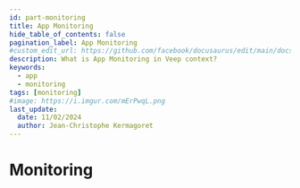 ```yaml
---
id: part-monitoring
title: App Monitoring
hide_table_of_contents: false
pagination_label: App Monitoring
#custom_edit_url: https://github.com/facebook/docusaurus/edit/main/docs/api-doc-markdown.md
description: What is App Monitoring in Veep context?
keywords:
  - app
  - monitoring
tags: [monitoring]
#image: https://i.imgur.com/mErPwqL.png
last_update:
  date: 11/02/2024
  author: Jean-Christophe Kermagoret
---
```


# Monitoring

